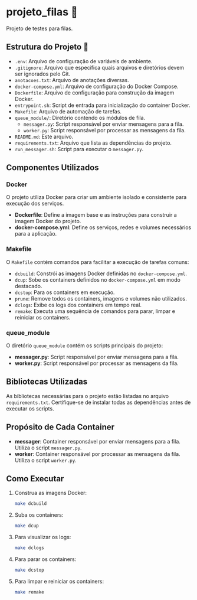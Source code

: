 # projeto_filas 🚀

Projeto de testes para filas.

## Estrutura do Projeto  📂

- `.env`: Arquivo de configuração de variáveis de ambiente.
- `.gitignore`: Arquivo que especifica quais arquivos e diretórios devem ser ignorados pelo Git.
- `anotacoes.txt`: Arquivo de anotações diversas.
- `docker-compose.yml`: Arquivo de configuração do Docker Compose.
- `Dockerfile`: Arquivo de configuração para construção da imagem Docker.
- `entrypoint.sh`: Script de entrada para inicialização do container Docker.
- `Makefile`: Arquivo de automação de tarefas.
- `queue_module/`: Diretório contendo os módulos de fila.
  - `messager.py`: Script responsável por enviar mensagens para a fila.
  - `worker.py`: Script responsável por processar as mensagens da fila.
- `README.md`: Este arquivo.
- `requirements.txt`: Arquivo que lista as dependências do projeto.
- `run_messager.sh`: Script para executar o `messager.py`.

## Componentes Utilizados

### Docker

O projeto utiliza Docker para criar um ambiente isolado e consistente para execução dos serviços.

- **Dockerfile**: Define a imagem base e as instruções para construir a imagem Docker do projeto.
- **docker-compose.yml**: Define os serviços, redes e volumes necessários para a aplicação.

### Makefile

O `Makefile` contém comandos para facilitar a execução de tarefas comuns:

- `dcbuild`: Constrói as imagens Docker definidas no `docker-compose.yml`.
- `dcup`: Sobe os containers definidos no `docker-compose.yml` em modo destacado.
- `dcstop`: Para os containers em execução.
- `prune`: Remove todos os containers, imagens e volumes não utilizados.
- `dclogs`: Exibe os logs dos containers em tempo real.
- `remake`: Executa uma sequência de comandos para parar, limpar e reiniciar os containers.

### queue_module

O diretório `queue_module` contém os scripts principais do projeto:

- **messager.py**: Script responsável por enviar mensagens para a fila.
- **worker.py**: Script responsável por processar as mensagens da fila.

## Bibliotecas Utilizadas

As bibliotecas necessárias para o projeto estão listadas no arquivo `requirements.txt`. Certifique-se de instalar todas as dependências antes de executar os scripts.

## Propósito de Cada Container

- **messager**: Container responsável por enviar mensagens para a fila. Utiliza o script `messager.py`.
- **worker**: Container responsável por processar as mensagens da fila. Utiliza o script `worker.py`.

## Como Executar

1. Construa as imagens Docker:
    ```sh
    make dcbuild
    ```

2. Suba os containers:
    ```sh
    make dcup
    ```

3. Para visualizar os logs:
    ```sh
    make dclogs
    ```

4. Para parar os containers:
    ```sh
    make dcstop
    ```

5. Para limpar e reiniciar os containers:
    ```sh
    make remake
    ```
